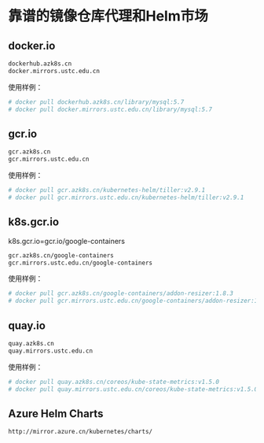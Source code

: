 # 靠谱的镜像仓库代理和Helm市场

## docker.io

```bash
dockerhub.azk8s.cn
docker.mirrors.ustc.edu.cn
```

使用样例：

```bash
# docker pull dockerhub.azk8s.cn/library/mysql:5.7
# docker pull docker.mirrors.ustc.edu.cn/library/mysql:5.7
```

## gcr.io

```bash
gcr.azk8s.cn
gcr.mirrors.ustc.edu.cn
```

使用样例：

```bash
# docker pull gcr.azk8s.cn/kubernetes-helm/tiller:v2.9.1
# docker pull gcr.mirrors.ustc.edu.cn/kubernetes-helm/tiller:v2.9.1
```

## k8s.gcr.io

k8s.gcr.io=gcr.io/google-containers

```bash
gcr.azk8s.cn/google-containers
gcr.mirrors.ustc.edu.cn/google-containers
```

使用样例：

```bash
# docker pull gcr.azk8s.cn/google-containers/addon-resizer:1.8.3
# docker pull gcr.mirrors.ustc.edu.cn/google-containers/addon-resizer:1.8.3
```

## quay.io

```bash
quay.azk8s.cn
quay.mirrors.ustc.edu.cn
```

使用样例：

```bash
# docker pull quay.azk8s.cn/coreos/kube-state-metrics:v1.5.0
# docker pull quay.mirrors.ustc.edu.cn/coreos/kube-state-metrics:v1.5.0
```

## Azure Helm Charts

```text
http://mirror.azure.cn/kubernetes/charts/
```
